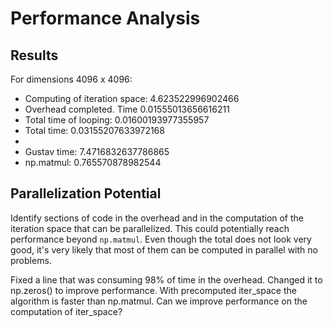 # Performance Analysis

## Results

For dimensions 4096 x 4096:
- Computing of iteration space: 4.623522996902466
- Overhead completed. Time 0.01555013656616211
- Total time of looping: 0.01600193977355957
- Total time: 0.03155207633972168
- 
- Gustav time: 7.4716832637786865
- np.matmul: 0.765570878982544
## Parallelization Potential

Identify sections of code in the overhead and in the computation of the iteration space that can be parallelized. This could potentially reach performance beyond `np.matmul`. Even though the total does not look very good, it's very likely that most of them can be computed in parallel with no problems.

Fixed a line that was consuming 98% of time in the overhead. Changed it to np.zeros() to improve performance. With precomputed iter_space the algorithm is faster than 
np.matmul. Can we improve performance on the computation of iter_space? 